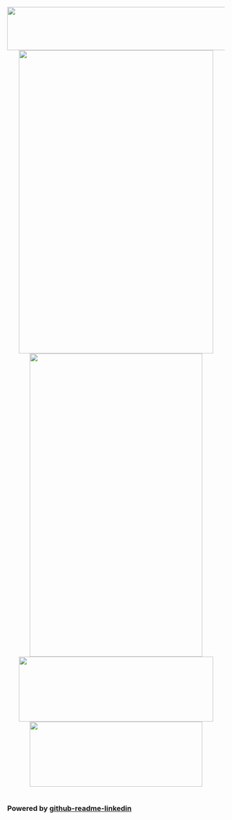 <br>
<img src="https://github-readme-linkedin-ssoroushhh.vercel.app/user?username=soroush-chehresa" width="730" height="100" />
<div align="center">
  <img src="https://github-readme-linkedin-ssoroushhh.vercel.app/experience?username=soroush-chehresa&limit=6" width="450" height="700" />
  <img src="https://github-readme-linkedin-ssoroushhh.vercel.app/skills?username=soroush-chehresa" width="400" height="700" />
</div>
<div align="center">
<img src="https://github-readme-linkedin-ssoroushhh.vercel.app/education?username=soroush-chehresa" width="450" height="150" />
<img src="https://github-readme-linkedin-ssoroushhh.vercel.app/languages?username=soroush-chehresa" width="400" height="150" />
</div>
<br>

### Powered by [github-readme-linkedin](https://github.com/soroushchehresa/github-readme-linkedin)<h2>
